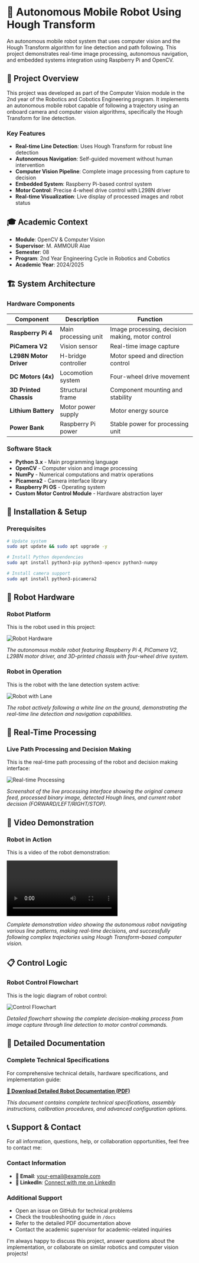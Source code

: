 # 🤖 Autonomous Mobile Robot Using Hough Transform

An autonomous mobile robot system that uses computer vision and the Hough Transform algorithm for line detection and path following. This project demonstrates real-time image processing, autonomous navigation, and embedded systems integration using Raspberry Pi and OpenCV.

## 🎯 Project Overview

This project was developed as part of the Computer Vision module in the 2nd year of the Robotics and Cobotics Engineering program. It implements an autonomous mobile robot capable of following a trajectory using an onboard camera and computer vision algorithms, specifically the Hough Transform for line detection.

### Key Features

- **Real-time Line Detection**: Uses Hough Transform for robust line detection
- **Autonomous Navigation**: Self-guided movement without human intervention
- **Computer Vision Pipeline**: Complete image processing from capture to decision
- **Embedded System**: Raspberry Pi-based control system
- **Motor Control**: Precise 4-wheel drive control with L298N driver
- **Real-time Visualization**: Live display of processed images and robot status

## 🎓 Academic Context

- **Module**: OpenCV & Computer Vision
- **Supervisor**: M. AMMOUR Alae
- **Semester**: 08
- **Program**: 2nd Year Engineering Cycle in Robotics and Cobotics
- **Academic Year**: 2024/2025

## 🏗️ System Architecture

### Hardware Components

| Component | Description | Function |
|-----------|-------------|----------|
| **Raspberry Pi 4** | Main processing unit | Image processing, decision making, motor control |
| **PiCamera V2** | Vision sensor | Real-time image capture |
| **L298N Motor Driver** | H-bridge controller | Motor speed and direction control |
| **DC Motors (4x)** | Locomotion system | Four-wheel drive movement |
| **3D Printed Chassis** | Structural frame | Component mounting and stability |
| **Lithium Battery** | Motor power supply | Motor energy source |
| **Power Bank** | Raspberry Pi power | Stable power for processing unit |

### Software Stack

- **Python 3.x** - Main programming language
- **OpenCV** - Computer vision and image processing
- **NumPy** - Numerical computations and matrix operations
- **Picamera2** - Camera interface library
- **Raspberry Pi OS** - Operating system
- **Custom Motor Control Module** - Hardware abstraction layer

## 🚀 Installation & Setup

### Prerequisites

```bash
# Update system
sudo apt update && sudo apt upgrade -y

# Install Python dependencies
sudo apt install python3-pip python3-opencv python3-numpy

# Install camera support
sudo apt install python3-picamera2
```

## 🤖 Robot Hardware

### Robot Platform

This is the robot used in this project:

![Robot Hardware](path/to/robot-hardware-image.jpg)

*The autonomous mobile robot featuring Raspberry Pi 4, PiCamera V2, L298N motor driver, and 3D-printed chassis with four-wheel drive system.*

### Robot in Operation

This is the robot with the lane detection system active:

![Robot with Lane](path/to/robot-with-lane-image.jpg)

*The robot actively following a white line on the ground, demonstrating the real-time line detection and navigation capabilities.*

## 🔄 Real-Time Processing

### Live Path Processing and Decision Making

This is the real-time path processing of the robot and decision making interface:

![Real-time Processing](path/to/real-time-processing-image.jpg)

*Screenshot of the live processing interface showing the original camera feed, processed binary image, detected Hough lines, and current robot decision (FORWARD/LEFT/RIGHT/STOP).*

## 🎥 Video Demonstration

### Robot in Action

This is a video of the robot demonstration:

![Robot Demo Video](path/to/robot-demonstration-video.mp4)

*Complete demonstration video showing the autonomous robot navigating various line patterns, making real-time decisions, and successfully following complex trajectories using Hough Transform-based computer vision.*

## 📋 Control Logic

### Robot Control Flowchart

This is the logic diagram of robot control:

![Control Flowchart](path/to/control-flowchart-image.jpg)

*Detailed flowchart showing the complete decision-making process from image capture through line detection to motor control commands.*

## 📖 Detailed Documentation

### Complete Technical Specifications

For comprehensive technical details, hardware specifications, and implementation guide:

**[📄 Download Detailed Robot Documentation (PDF)](path/to/detailed-robot-documentation.pdf)**

*This document contains complete technical specifications, assembly instructions, calibration procedures, and advanced configuration options.*

## 📞 Support & Contact

For all information, questions, help, or collaboration opportunities, feel free to contact me:

### Contact Information
- **📧 Email**: [your-email@example.com](mailto:your-email@example.com)
- **💼 LinkedIn**: [Connect with me on LinkedIn](https://linkedin.com/in/your-profile)

### Additional Support
- Open an issue on GitHub for technical problems
- Check the troubleshooting guide in `/docs`
- Refer to the detailed PDF documentation above
- Contact the academic supervisor for academic-related inquiries

I'm always happy to discuss this project, answer questions about the implementation, or collaborate on similar robotics and computer vision projects!
